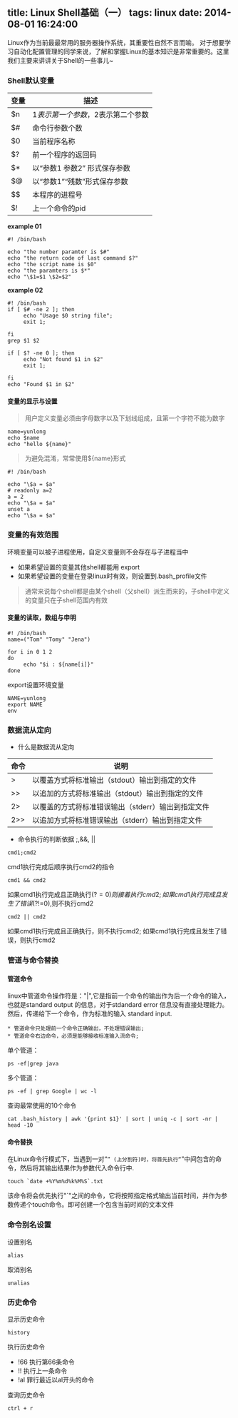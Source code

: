 title: Linux Shell基础（一）
tags: linux
date: 2014-08-01 16:24:00
---

Linux作为当前最最常用的服务器操作系统，其重要性自然不言而喻。 对于想要学习自动化配置管理的同学来说，了解和掌握Linux的基本知识是非常重要的。这里我们主要来讲讲关于Shell的一些事儿~
<!-- more -->

### Shell默认变量

| 变量| 描述           |
| ---| ------------- |
| $n | $1表示第一个参数，$2表示第二个参数  |  
| $# | 命令行参数个数    |
| $0 | 当前程序名称      |
| $? | 前一个程序的返回码|
| $* | 以“参数1 参数2” 形式保存参数|
| $@ | 以“参数1”“残数”形式保存参数|
| $$ | 本程序的进程号|
| $! | 上一个命令的pid|

__example 01__

```
#! /bin/bash

echo "the number paramter is $#"
echo "the return code of last command $?"
echo "the script name is $0"
echo "the paramters is $*"
echo "\$1=$1 \$2=$2"
```

__example 02__

```
#! /bin/bash
if [ $# -ne 2 ]; then
     echo "Usage $0 string file";
     exit 1;

fi
grep $1 $2

if [ $? -ne 0 ]; then
     echo "Not found $1 in $2"
     exit 1;

fi
echo "Found $1 in $2"

```


#### 变量的显示与设置

>用户定义变量必须由字母数字以及下划线组成，且第一个字符不能为数字

```
name=yunlong
echo $name
echo "hello ${name}"
```

>为避免混淆，常常使用${name}形式

```
#! /bin/bash

echo "\$a = $a"
# readonly a=2
a = 2
echo "\$a = $a"
unset a
echo "\$a = $a"
```

### 变量的有效范围

环境变量可以被子进程使用，自定义变量则不会存在与子进程当中

* 如果希望设置的变量其他shell都能用 export
* 如果希望设置的变量在登录linux时有效，则设置到.bash_profile文件

> 通常来说每个shell都是由某个shell（父shell）派生而来的，子shell中定义的变量只在子shell范围内有效

#### 变量的读取，数组与申明

```
#! /bin/bash
name=("Tom" "Tomy" "Jena")

for i in 0 1 2
do
     echo "$i : ${name[i]}"
done
```

export设置环境变量


```
NAME=yunlong
export NAME
env
```

### 数据流从定向

* 什么是数据流从定向

| 命令    | 说明 |
|--------|---------------------------------------------|
| >      | 以覆盖方式将标准输出（stdout）输出到指定的文件      |
| >>     | 以追加的方式将标准输出（stdout）输出到指定的文件    |
| 2>     | 以覆盖的方式将标准错误输出（stderr）输出到指定文件  |
| 2>>    | 以追加方式将标准错误输出（stderr）输出到指定文件    |




* 命令执行的判断依据 ;,&&, ||

```
cmd1;cmd2
```

cmd1执行完成后顺序执行cmd2的指令

```
cmd1 && cmd2
```
如果cmd1执行完成且正确执行($?=0) 则接着执行cmd2; 如果cmd1执行完成且发生了错误($?!=0),则不执行cmd2

```
cmd2 || cmd2
```

如果cmd1执行完成且正确执行，则不执行cmd2; 如果cmd1执行完成且发生了错误，则执行cmd2

### 管道与命令替换

#### 管道命令

linux中管道命令操作符是："|",它是指前一个命令的输出作为后一个命令的输入，也就是standard output 的信息，对于stdandard
error 信息没有直接处理能力。然后，传递给下一个命令，作为标准的输入 standard input.

```
* 管道命令只处理前一个命令正确输出，不处理错误输出;
* 管道命令右边命令，必须是能够接收标准输入流命令;
```

单个管道：

```
ps -ef|grep java
```

多个管道：

```
ps -ef | grep Google | wc -l
```

查询最常使用的10个命令

```
cat .bash_history | awk '{print $1}' | sort | uniq -c | sort -nr | head -10
```

#### 命令替换

在Linux命令行模式下，当遇到一对“`” (上分割符)时，将首先执行“`”中间包含的命令，然后将其输出结果作为参数代入命令行中.

```
touch `date +%Y%m%d%k%M%S`.txt
```

该命令将会优先执行"`"之间的命令，它将按照指定格式输出当前时间，并作为参数传递个touch命令。即可创建一个包含当前时间的文本文件

### 命令别名设置

设置别名

```
alias
```

取消别名

```
unalias
```

### 历史命令

显示历史命令

```
history
```

执行历史命令

* !66 执行第66条命令
* !! 执行上一条命令
* !al 罪行最近以al开头的命令


查询历史命令

```
ctrl + r
```
